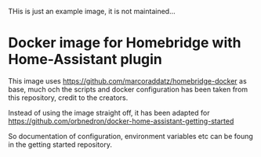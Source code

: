 THis is just an example image, it is not maintained...

# Docker image for Homebridge with Home-Assistant plugin
 
This image uses https://github.com/marcoraddatz/homebridge-docker as base, much och the scripts and docker configuration has been taken from this repository, credit to the creators.
 
Instead of using the image straight off, it has been adapted for https://github.com/orbnedron/docker-home-assistant-getting-started
 
So documentation of configuration, environment variables etc can be foung in the getting started repository.

